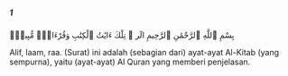 ##### 1

<span class="ayah">بِسْمِ ٱللَّهِ ٱلرَّحْمَٰنِ ٱلرَّحِيمِ الٓر ۚ تِلْكَ ءَايَٰتُ ٱلْكِتَٰبِ وَقُرْءَانٍۢ مُّبِينٍۢ</span>

<span class="ayah_translation">Alif, laam, raa. (Surat) ini adalah (sebagian dari) ayat-ayat Al-Kitab (yang sempurna), yaitu (ayat-ayat) Al Quran yang memberi penjelasan.</span>
